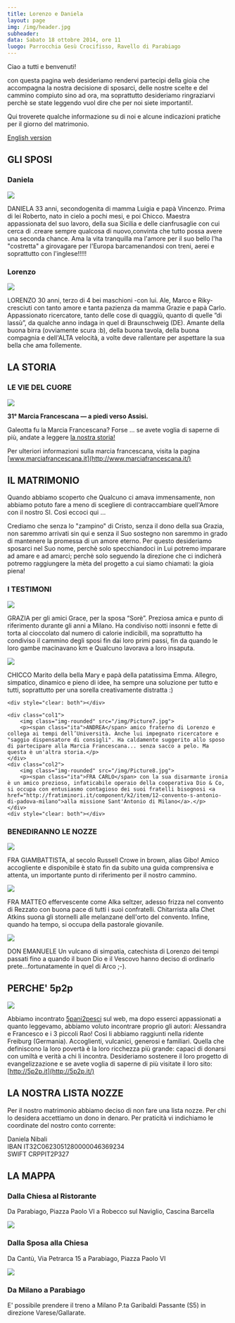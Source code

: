 ```yaml
---
title: Lorenzo e Daniela
layout: page
img: /img/header.jpg
subheader:
data: Sabato 18 ottobre 2014, ore 11
luogo: Parrocchia Gesù Crocifisso, Ravello di Parabiago
---
```


Ciao a tutti e benvenuti! 

con questa pagina web desideriamo rendervi partecipi della gioia che accompagna la nostra decisione di sposarci, delle nostre scelte e del cammino compiuto sino ad ora, ma soprattutto desideriamo ringraziarvi perchè se state leggendo vuol dire che per noi siete importanti!. 

Qui troverete qualche informazione su di noi e alcune indicazioni pratiche per il giorno del matrimonio. 


[English version](/en/)

## GLI SPOSI

### Daniela

<img class="float img-rounded" src="/img/Picture2.jpg">

DANIELA 33 anni, secondogenita di mamma Luigia e papà Vincenzo. Prima di lei Roberto, nato in cielo a pochi mesi, e poi Chicco. Maestra appassionata del suo lavoro, della sua Sicilia e delle cianfrusaglie con cui cerca di .creare sempre qualcosa di nuovo,convinta che tutto possa avere una seconda chance. Ama la vita tranquilla ma l'amore per il suo bello l'ha "costretta" a girovagare per l'Europa barcamenandosi con treni, aerei e soprattutto con l'inglese!!!!!

### Lorenzo

<img class="float img-rounded" src="/img/Picture3.jpg">

LORENZO 30 anni, terzo di 4 bei maschioni -con lui. Ale, Marco e Riky- cresciuti con tanto amore e tanta pazienza da mamma Grazie e papà Carlo. Appassionato ricercatore, tanto delle cose di quaggiù, quanto di quelle ”di lassù”, da qualche anno indaga in quel di Braunschweig (DE). Amante della buona birra (ovviamente scura :b), della buona tavola, della buona compagnia e dell'ALTA velocità, a volte deve rallentare per aspettare la sua bella che ama follemente.


## LA STORIA

### LE VIE DEL CUORE
<img class="float img-rounded wide" src="/img/Picture4.jpg">

**31° Marcia Francescana &mdash; a piedi verso Assisi.**

Galeotta fu la Marcia Francescana? Forse ...
se avete voglia di saperne di più, andate a leggere 
[la nostra storia!](http://5p2p.it/2013/06/19/fidanzati-senza-frontiere.html)

Per ulteriori informazioni sulla marcia francescana, visita la pagina [www.marciafrancescana.it](http://www.marciafrancescana.it/)

## IL MATRIMONIO

Quando abbiamo scoperto che Qualcuno ci amava immensamente, non abbiamo potuto fare a meno di scegliere di contraccambiare quell'Amore con il nostro SI. Così eccoci qui ... 

Crediamo che senza lo "zampino" di Cristo, senza il dono della sua Grazia, non saremmo arrivati sin qui e senza il Suo sostegno non saremmo in grado di mantenere la promessa di un amore eterno. Per questo desideriamo sposarci nel Suo nome, perchè solo specchiandoci in Lui potremo imparare ad amare e ad amarci; perchè solo seguendo la direzione che ci indicherà potremo raggiungere la mèta del progetto a cui siamo chiamati: la gioia piena! 

### I TESTIMONI


<div>
	<div class="col1">
		<img class="img-rounded" src="/img/Picture5.jpg">
		<p><span class="ita">GRAZIA</span> per gli amici Grace, per la sposa “Sorè”. Preziosa amica e punto di riferimento durante gli anni a Milano. Ha condiviso notti insonni e fette di torta al cioccolato dal numero di calorie indicibili, ma soprattutto ha condiviso il cammino degli sposi fin dai loro primi passi, fin da quando le loro gambe macinavano km e Qualcuno lavorava a loro insaputa.</p>
	</div>
	<div class="col2">
		<img class="img-rounded" src="/img/Picture6.jpg">
		<p><span class="ita">CHICCO</span> Marito della bella Mary e papà della patatissima Emma. Allegro, simpatico, dinamico e pieno di idee, ha sempre una soluzione per tutto e tutti, soprattutto per una sorella creativamente distratta :) </p>
	</div>
	
	<div style="clear: both"></div>
	
	<div class="col1">
		<img class="img-rounded" src="/img/Picture7.jpg">
		<p><span class="ita">ANDREA</span> amico fraterno di Lorenzo e collega ai tempi dell’Università. Anche lui impegnato ricercatore e "saggio dispensatore di consigli". Ha caldamente suggerito allo sposo di partecipare alla Marcia Francescana... senza sacco a pelo. Ma questa è un'altra storia.</p>
	</div>
	<div class="col2">
		<img class="img-rounded" src="/img/Picture8.jpg">
		<p><span class="ita">FRA CARLO</span> con la sua disarmante ironia è un amico prezioso, infaticabile operaio della cooperativa Dio & Co, si occupa con entusiasmo contagioso dei suoi fratelli bisognosi <a href="http://fratiminori.it/component/k2/item/12-convento-s-antonio-di-padova-milano">alla missione Sant'Antonio di Milano</a>.</p>
	</div>
	<div style="clear: both"></div>
	
</div>


### BENEDIRANNO LE NOZZE

<img class="float img-rounded" src="/img/Picture9.jpg">

FRA GIAMBATTISTA, al secolo Russell Crowe in brown, alias Gibo! Amico accogliente e disponibile è stato fin da subito una guida comprensiva e attenta, un importante punto di riferimento per il nostro cammino. 

<div style="clear: both"></div>

<img class="float img-rounded" src="/img/Picture10.jpg">

 FRA MATTEO effervescente come Alka seltzer, adesso frizza nel convento di Rezzato con buona pace di tutti i suoi confratelli. Chitarrista alla Chet Atkins suona gli stornelli alle melanzane dell'orto del convento. Infine, quando ha tempo, si occupa della pastorale giovanile. 

<div style="clear: both"></div>

 <img class="float img-rounded" src="/img/Picture11.jpg">

 DON EMANUELE Un vulcano di simpatia, catechista di Lorenzo dei tempi passati fino a quando il buon Dio e il Vescovo hanno deciso di ordinarlo prete...fortunatamente in quel di Arco ;-). 

<div style="clear: both"></div>
 
## PERCHE' 5p2p 

<img class="float img-rounded wide" src="/img/Picture12.jpg">

Abbiamo incontrato [5pani2pesci](http://5p2p.it/) sul web, ma dopo esserci appassionati a quanto leggevamo, abbiamo voluto incontrare proprio gli autori: Alessandra e Francesco e i 3 piccoli Rao! Così li abbiamo raggiunti nella ridente Freiburg (Germania). Accoglienti, vulcanici, generosi e familiari. Quella che definiscono la loro povertà è la loro ricchezza più grande: capaci di donarsi con umiltà e verità a chi li incontra. Desideriamo sostenere il loro progetto di evangelizzazione e se avete voglia di saperne di più visitate il loro sito: [http://5p2p.it](http://5p2p.it/)

## LA NOSTRA LISTA NOZZE 

Per il nostro matrimonio abbiamo deciso di non fare una lista nozze. Per chi lo desidera accettiamo un dono in denaro. Per praticità vi indichiamo le coordinate del nostro conto corrente:

Daniela Nibali <br>
IBAN IT32C0623051280000046369234 <br>
SWIFT CRPPIT2P327 



## LA MAPPA

### Dalla Chiesa al Ristorante

Da Parabiago, Piazza Paolo VI a Robecco sul Naviglio, Cascina Barcella

[![](/img/map1.png)](https://www.google.it/maps/dir/Parrocchia+Ges%C3%B9+Crocifisso,+Piazza+Paolo+VI,+1,+20015+Parabiago+Milano/Azienda+Agrituristica+la+Barcella+di+Oldani+N.+e+M,+Cascina+Barcella,+20087+Robecco+Sul+Naviglio+Milano/@45.4808429,8.8438818,12z/data=!3m1!4b1!4m13!4m12!1m5!1m1!1s0x4786ed55370f973d:0x2004861ce2542997!2m2!1d8.934797!2d45.55385!1m5!1m1!1s0x4786f064757f4641:0x8c43808c6f4457fb!2m2!1d8.851288!2d45.421848)

### Dalla Sposa alla Chiesa

Da Cantù, Via Petrarca 15 a Parabiago, Piazza Paolo VI

[![](/img/map2.png)](https://www.google.it/maps/dir/Via+Francesco+Petrarca,+15,+Cant%C3%B9+CO/Parrocchia+Ges%C3%B9+Crocifisso,+Piazza+Paolo+VI,+1,+20015+Parabiago+Milano/@45.6124249,8.8978979,11z/data=!4m13!4m12!1m5!1m1!1s0x478698796a0c8ecf:0x78da83b8d219c7bf!2m2!1d9.1682826!2d45.7203382!1m5!1m1!1s0x4786ed55370f973d:0x2004861ce2542997!2m2!1d8.934797!2d45.55385)



### Da Milano a Parabiago

E' possibile prendere il treno a Milano P.ta Garibaldi Passante (S5) in direzione Varese/Gallarate.



